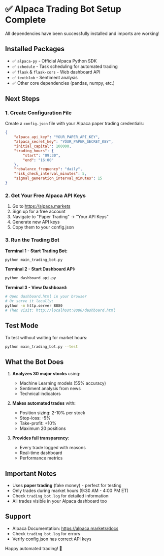 # ✅ Alpaca Trading Bot Setup Complete

All dependencies have been successfully installed and imports are working!

## Installed Packages

- ✅ `alpaca-py` - Official Alpaca Python SDK
- ✅ `schedule` - Task scheduling for automated trading
- ✅ `flask` & `flask-cors` - Web dashboard API
- ✅ `textblob` - Sentiment analysis
- ✅ Other core dependencies (pandas, numpy, etc.)

## Next Steps

### 1. Create Configuration File

Create a `config.json` file with your Alpaca paper trading credentials:

```json
{
    "alpaca_api_key": "YOUR_PAPER_API_KEY",
    "alpaca_secret_key": "YOUR_PAPER_SECRET_KEY",
    "initial_capital": 100000,
    "trading_hours": {
        "start": "09:30",
        "end": "16:00"
    },
    "rebalance_frequency": "daily",
    "risk_check_interval_minutes": 5,
    "signal_generation_interval_minutes": 15
}
```

### 2. Get Your Free Alpaca API Keys

1. Go to https://alpaca.markets
2. Sign up for a free account
3. Navigate to "Paper Trading" → "Your API Keys"
4. Generate new API keys
5. Copy them to your config.json

### 3. Run the Trading Bot

**Terminal 1 - Start Trading Bot:**
```bash
python main_trading_bot.py
```

**Terminal 2 - Start Dashboard API:**
```bash
python dashboard_api.py
```

**Terminal 3 - View Dashboard:**
```bash
# Open dashboard.html in your browser
# Or serve it locally:
python -m http.server 8080
# Then visit: http://localhost:8080/dashboard.html
```

## Test Mode

To test without waiting for market hours:
```bash
python main_trading_bot.py --test
```

## What the Bot Does

1. **Analyzes 30 major stocks** using:
   - Machine Learning models (55% accuracy)
   - Sentiment analysis from news
   - Technical indicators

2. **Makes automated trades** with:
   - Position sizing: 2-10% per stock
   - Stop-loss: -5%
   - Take-profit: +10%
   - Maximum 20 positions

3. **Provides full transparency**:
   - Every trade logged with reasons
   - Real-time dashboard
   - Performance metrics

## Important Notes

- Uses **paper trading** (fake money) - perfect for testing
- Only trades during market hours (9:30 AM - 4:00 PM ET)
- Check `trading_bot.log` for detailed information
- All trades visible in your Alpaca dashboard too

## Support

- Alpaca Documentation: https://alpaca.markets/docs
- Check `trading_bot.log` for errors
- Verify config.json has correct API keys

Happy automated trading! 🚀